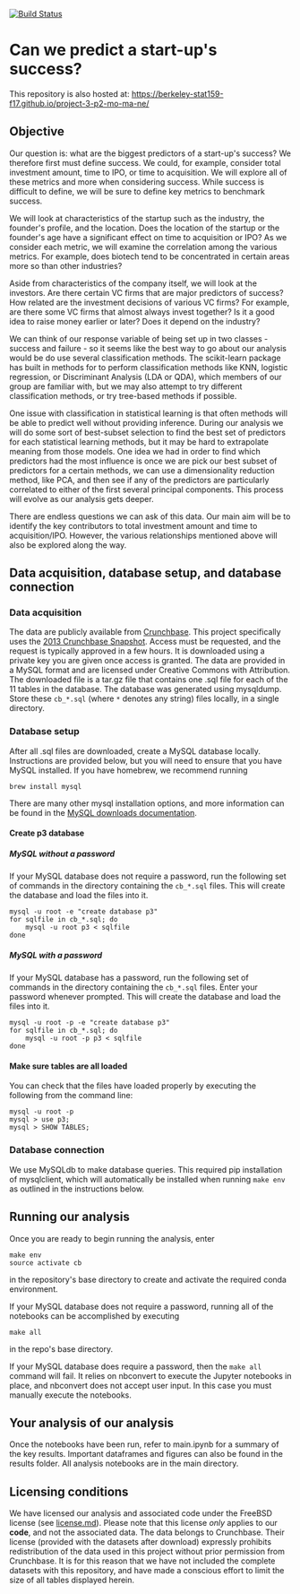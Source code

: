 [![Build Status](https://travis-ci.org/berkeley-stat159-f17/project-3-p2-mo-ma-ne.svg?branch=master)](https://travis-ci.org/berkeley-stat159-f17/project-3-p2-mo-ma-ne)

# Can we predict a start-up's success?

This repository is also hosted at:
https://berkeley-stat159-f17.github.io/project-3-p2-mo-ma-ne/

## Objective
Our question is: what are the biggest predictors of a start-up's success? We therefore first must define success. We could, for example, consider total investment amount, time to IPO, or time to acquisition. We will explore all of these metrics and more when considering success. While success is difficult to define, we will be sure to define key metrics to benchmark success.

We will look at characteristics of the startup such as the industry, the founder's profile, and the location. Does the location of the startup or the founder's age have a significant effect on time to acquisition or IPO? As we consider each metric, we will examine the correlation among the various metrics. For example, does biotech tend to be concentrated in certain areas more so than other industries?

Aside from characteristics of the company itself, we will look at the investors. Are there certain VC firms that are major predictors of success? How related are the investment decisions of various VC firms? For example, are there some VC firms that almost always invest together? Is it a good idea to raise money earlier or later? Does it depend on the industry?

We can think of our response variable of being set up in two classes - success and failure - so it seems like the best way to go about our analysis would be do use several classification methods. The scikit-learn package has built in methods for to perform classification methods like KNN, logistic regression, or Discriminant Analysis (LDA or QDA), which members of our group are familiar with, but we may also attempt to try different classification methods, or try tree-based methods if possible.

One issue with classification in statistical learning is that often methods will be able to predict well without providing inference. During our analysis we will do some sort of best-subset selection to find the best set of predictors for each statistical learning methods, but it may be hard to extrapolate meaning from those models. One idea we had in order to find which predictors had the most influence is once we are pick our best subset of predictors for a certain methods, we can use a dimensionality reduction method, like PCA, and then see if any of the predictors are particularly correlated to either of the first several principal components. This process will evolve as our analysis gets deeper.

There are endless questions we can ask of this data. Our main aim will be to identify the key contributors to total investment amount and time to acquisition/IPO. However, the various relationships mentioned above will also be explored along the way.

## Data acquisition, database setup, and database connection

### Data acquisition
The data are publicly available from [Crunchbase](https://www.crunchbase.com/). This project specifically uses the [2013 Crunchbase Snapshot](https://data.crunchbase.com/v3.1/docs/2013-snapshot). Access must be requested, and the request is typically approved in a few hours. It is downloaded using a private key you are given once access is granted. The data are provided in a MySQL format and are licensed under Creative Commons with Attribution. The downloaded file is a tar.gz file that contains one .sql file for each of the 11 tables in the database. The database was generated using mysqldump. Store these `cb_*.sql` (where `*` denotes any string) files locally, in a single directory.

### Database setup
After all .sql files are downloaded, create a MySQL database locally. Instructions are provided below, but you will need to ensure that you have MySQL installed. If you have homebrew, we recommend running
```
brew install mysql
```
There are many other mysql installation options, and more information can be found in the [MySQL downloads documentation](https://dev.mysql.com/downloads/installer/).


#### Create p3 database

##### MySQL without a password
If your MySQL database does not require a password, run the following set of commands in the directory containing the `cb_*.sql` files. This will create the database and load the files into it.

```
mysql -u root -e "create database p3"
for sqlfile in cb_*.sql; do
	mysql -u root p3 < sqlfile
done
```

##### MySQL with a password
If your MySQL database has a password, run the following set of commands in the directory containing the `cb_*.sql` files. Enter your password whenever prompted. This will create the database and load the files into it.

```
mysql -u root -p -e "create database p3"
for sqlfile in cb_*.sql; do
	mysql -u root -p p3 < sqlfile
done
```


#### Make sure tables are all loaded

You can check that the files have loaded properly by executing the following from the command line:

```
mysql -u root -p
mysql > use p3;
mysql > SHOW TABLES;
```

### Database connection
We use MySQLdb to make database queries. This required pip installation of mysqlclient, which will automatically be installed when running `make env` as outlined in the instructions below.

## Running our analysis

Once you are ready to begin running the analysis, enter
```
make env
source activate cb
```
in the repository's base directory to create and activate the required conda environment.

If your MySQL database does not require a password, running all of the notebooks can be accomplished by executing

```
make all
```
in the repo's base directory. 

If your MySQL database does require a password, then the `make all` command will fail. It relies on nbconvert to execute the Jupyter notebooks in place, and nbconvert does not accept user input. In this case you must manually execute the notebooks.

## Your analysis of our analysis

Once the notebooks have been run, refer to main.ipynb for a summary of the key results. Important dataframes and figures can also be found in the results folder. All analysis notebooks are in the main directory.

## Licensing conditions

We have licensed our analysis and associated code under the FreeBSD license (see [license.md](https://github.com/berkeley-stat159-f17/project-3-p2-mo-ma-ne/blob/master/license.md)). Please note that this license _only_ applies to our **code**, and not the associated data. The data belongs to Crunchbase. Their license (provided with the datasets after download) expressly prohibits redistribution of the data used in this project without prior permission from Crunchbase. It is for this reason that we have not included the complete datasets with this repository, and have made a conscious effort to limit the size of all tables displayed herein.